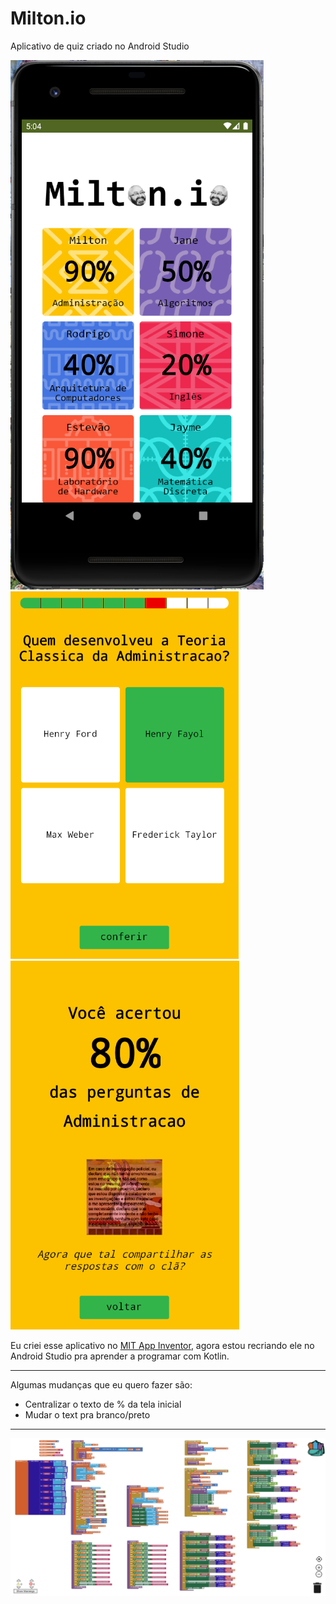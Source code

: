 # Milton.io
Aplicativo de quiz criado no Android Studio

![capa](/img/screen0.png)![screen2](/img/screen2.png)![screen3](/img/screen3.png)

Eu criei esse aplicativo no [MIT App Inventor](https://appinventor.mit.edu/), agora estou recriando ele no Android Studio pra aprender a programar com Kotlin.

---

Algumas mudanças que eu quero fazer são:
- Centralizar o texto de % da tela inicial
- Mudar o text pra branco/preto

---
![blocos](/img/blocos2.png)